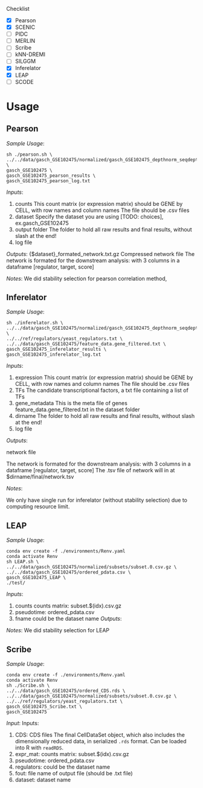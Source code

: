 
Checklist
* [X] Pearson
* [X] SCENIC
* [ ] PIDC
* [ ] MERLIN
* [ ] Scribe
* [ ] kNN-DREMI
* [ ] SILGGM
* [X] Inferelator
* [X] LEAP
* [ ] SCODE

# Usage
## Pearson
*Sample Usage*:
```shell
sh ./pearson.sh \
../../data/gasch_GSE102475/normalized/gasch_GSE102475_depthnorm_seqdepthfilter_t.txt \
gasch_GSE102475 \
gasch_GSE102475_pearson_results \
gasch_GSE102475_pearson_log.txt
```
*Inputs*: 
1. counts
     This count matrix (or expression matrix) should be GENE by CELL, with row names and column names
     The file should be .csv files
2. dataset
     Specify the dataset you are using [TODO: choices], ex.gasch_GSE102475
3. output folder 
     The folder to hold all raw results and final results, without slash at the end!
4. log file

*Outputs*: 
{$dataset}_formated_network.txt.gz
    Compressed network file
    The network is formated for the downstream analysis:
    with 3 columns in a dataframe [regulator, target, score]
    
*Notes*:
We did stability selection for pearson correlation method, 





## Inferelator
*Sample Usage*:
```shell
sh ./inferelator.sh \
../../data/gasch_GSE102475/normalized/gasch_GSE102475_depthnorm_seqdepthfilter_t.txt \
../../ref/regulators/yeast_regulators.txt \
../../data/gasch_GSE102475/feature_data.gene_filtered.txt \
gasch_GSE102475_inferelator_results \
gasch_GSE102475_inferelator_log.txt
```
*Inputs*: 
1. expression
     This count matrix (or expression matrix) should be GENE by CELL, with row names and column names
     The file should be .csv files
2. TFs
     The candidate transcriptional factors, a txt file containing a list of TFs
3. gene_metadata
     This is the meta file of genes
     feature_data.gene_filtered.txt in the dataset folder
4. dirname
     The folder to hold all raw results and final results, without slash at the end!
5. log file

*Outputs*: 

network file

The network is formated for the downstream analysis:
with 3 columns in a dataframe [regulator, target, score]
The .tsv file of network will in at $dirname/final/network.tsv

*Notes*:

We only have single run for inferelator (without stability selection) due to computing resource limit.


## LEAP
*Sample Usage*:
```shell
conda env create -f ./environments/Renv.yaml
conda activate Renv
sh LEAP.sh \
../../data/gasch_GSE102475/normalized/subsets/subset.0.csv.gz \
../../data/gasch_GSE102475/ordered_pdata.csv \
gasch_GSE102475_LEAP \
./test/
```

*Inputs*:
1. counts
    counts matrix: subset.$(idx).csv.gz
2. pseudotime:
    ordered_pdata.csv
3. fname 
    could be the dataset name
*Outputs*:

*Notes*:
We did stability selection for LEAP 

## Scribe
*Sample Usage*:
```shell
conda env create -f ./environments/Renv.yaml
conda activate Renv
sh ./Scribe.sh \
../../data/gasch_GSE102475/ordered_CDS.rds \
../../data/gasch_GSE102475/normalized/subsets/subset.0.csv.gz \
../../ref/regulators/yeast_regulators.txt \
gasch_GSE102475_Scribe.txt \
gasch_GSE102475
```
*Input*:
Inputs:
1. CDS:
    CDS files The final CellDataSet object, which also includes the dimensionally reduced
    data, in serialized `.rds` format. Can be loaded into R with `readRDS`.
2. expr_mat:
    counts matrix: subset.$(idx).csv.gz
2. pseudotime:
    ordered_pdata.csv
3. regulators: 
    could be the dataset name
4. fout:
    file name of output file (should be .txt file)
5. dataset:
    dataset name 

